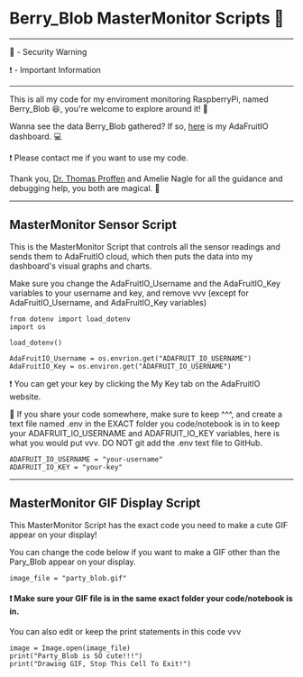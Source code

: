 <h1>Berry_Blob MasterMonitor Scripts &#128013;</h1>

<hr>

<p>&#128272; - Security Warning</p>
<p>&#10071; - Important Information</p>

<hr>

<p>This is all my code for my enviroment monitoring RaspberryPi, named Berry_Blob &#128518;, you're welcome to explore around it! &#128270;</p>

<p>Wanna see the data Berry_Blob gathered? If so, <a href="https://io.adafruit.com/Thuviksa/dashboards/weather-monitor">here</a> is my AdaFruitIO dashboard. &#128187;</p>

<p>&#10071; Please contact me if you want to use my code.</p>

<p>Thank you, <a href="https://github.com/tproffen">Dr. Thomas Proffen</a> and Amelie Nagle for all the guidance and debugging help, you both are magical. &#129412;</p>

<hr>

<h2>MasterMonitor Sensor Script</h2>

<p>This is the MasterMonitor Script that controls all the sensor readings and sends them to AdaFruitIO cloud, which then puts the data into my dashboard's visual graphs and charts.</p>

<p>Make sure you change the AdaFruitIO_Username and the AdaFruitIO_Key variables to your username and key, and remove vvv (except for AdaFruitIO_Username, and AdaFruitIO_Key variables)</p>

    from dotenv import load_dotenv
    import os
    
    load_dotenv()
    
    AdaFruitIO_Username = os.envrion.get("ADAFRUIT_IO_USERNAME")
    AdaFruitIO_Key = os.environ.get("ADAFRUIT_IO_USERNAME")

<p>&#10071; You can get your key by clicking the My Key tab on the AdaFruitIO website.</p>

<p>&#128272; If you share your code somewhere, make sure to keep ^^^, and create a text file named .env in the EXACT folder you code/notebook is in to keep your ADAFRUIT_IO_USERNAME and ADAFRUIT_IO_KEY variables, here is what you would put vvv. DO NOT git add the .env text file to GitHub.</p>

    ADAFRUIT_IO_USERNAME = "your-username"
    ADAFRUIT_IO_KEY = "your-key"

<hr>



<h2>MasterMonitor GIF Display Script</h2>

<p>This MasterMonitor Script has the exact code you need to make a cute GIF appear on your display!</p>

<p>You can change the code below if you want to make a GIF other than the Pary_Blob appear on your display.</p>

    image_file = "party_blob.gif"

<h4>&#10071; Make sure your GIF file is in the same exact folder your code/notebook is in.</h4>

<p>You can also edit or keep the print statements in this code vvv</p>

    image = Image.open(image_file)
    print("Party_Blob is SO cute!!!")
    print("Drawing GIF, Stop This Cell To Exit!")

